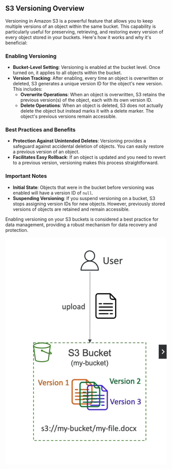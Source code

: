 ## S3 Versioning Overview

Versioning in Amazon S3 is a powerful feature that allows you to keep multiple versions of an object within the same bucket. This capability is particularly useful for preserving, retrieving, and restoring every version of every object stored in your buckets. Here's how it works and why it's beneficial:

### Enabling Versioning

- **Bucket-Level Setting**: Versioning is enabled at the bucket level. Once turned on, it applies to all objects within the bucket.
- **Version Tracking**: After enabling, every time an object is overwritten or deleted, S3 generates a unique version ID for the object's new version. This includes:
    - **Overwrite Operations**: When an object is overwritten, S3 retains the previous version(s) of the object, each with its own version ID.
    - **Delete Operations**: When an object is deleted, S3 does not actually delete the object but instead marks it with a delete marker. The object's previous versions remain accessible.

### Best Practices and Benefits

- **Protection Against Unintended Deletes**: Versioning provides a safeguard against accidental deletion of objects. You can easily restore a previous version of an object.
- **Facilitates Easy Rollback**: If an object is updated and you need to revert to a previous version, versioning makes this process straightforward.

### Important Notes

- **Initial State**: Objects that were in the bucket before versioning was enabled will have a version ID of `null`.
- **Suspending Versioning**: If you suspend versioning on a bucket, S3 stops assigning version IDs for new objects. However, previously stored versions of objects are retained and remain accessible.

Enabling versioning on your S3 buckets is considered a best practice for data management, providing a robust mechanism for data recovery and protection.

![S3 versioning](../z_resources/images/s3/s3-versioning.png)